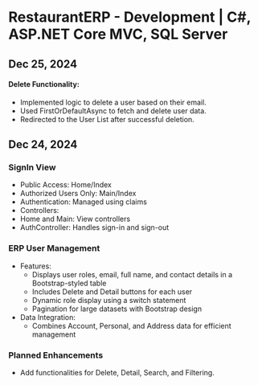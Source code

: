 # RestaurantERP - Development | C#, ASP.NET Core MVC, SQL Server

## Dec 25, 2024<br>
#### Delete Functionality:

* Implemented logic to delete a user based on their email.
* Used FirstOrDefaultAsync to fetch and delete user data.
* Redirected to the User List after successful deletion.

## Dec 24, 2024<br>
### SignIn View
* Public Access: Home/Index
* Authorized Users Only: Main/Index
* Authentication: Managed using claims
* Controllers:
* Home and Main: View controllers
* AuthController: Handles sign-in and sign-out
### ERP User Management
* Features:
  * Displays user roles, email, full name, and contact details in a Bootstrap-styled table
  * Includes Delete and Detail buttons for each user
  * Dynamic role display using a switch statement
  * Pagination for large datasets with Bootstrap design
* Data Integration:
  * Combines Account, Personal, and Address data for efficient management
### Planned Enhancements
  * Add functionalities for Delete, Detail, Search, and Filtering.
